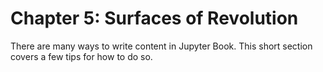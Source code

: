 Chapter 5: Surfaces of Revolution
=================================

There are many ways to write content in Jupyter Book. This short section
covers a few tips for how to do so.
